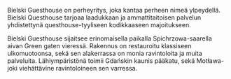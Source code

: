 Bielski Guesthouse on perheyritys, joka kantaa perheen nimeä ylpeydellä. Bielski Questhouse tarjoaa laadukkaan ja ammattitaitoisen palvelun yhdistettynä questhouse-tyyliseen kodikkaaseen majoitukseen.

Bielski Guesthouse sijaitsee erinomaisella paikalla Spichrzowa-saarella aivan Green gaten vieressä. Rakennus on restauroitu klassiseen ulkomuotoonsa, sekä sen alakerrassa on monia ravintoloita ja muita palveluita. Lähiympäristönä toimii Gdańskin kaunis pääkatu, sekä Motława-joki viehättävine ravintoloineen sen varressa.
